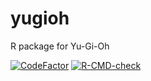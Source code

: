 # yugioh
R package for Yu-Gi-Oh

[![CodeFactor](https://www.codefactor.io/repository/github/Tomeriko96/yugioh/badge)](https://www.codefactor.io/repository/github/Tomeriko96/yugioh) [![R-CMD-check](https://github.com/Tomeriko96/yugioh/actions/workflows/R-CMD-check.yaml/badge.svg)](https://github.com/Tomeriko96/yugioh/actions/workflows/R-CMD-check.yaml) 
